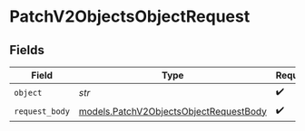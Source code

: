 # PatchV2ObjectsObjectRequest


## Fields

| Field                                                                                  | Type                                                                                   | Required                                                                               | Description                                                                            | Example                                                                                |
| -------------------------------------------------------------------------------------- | -------------------------------------------------------------------------------------- | -------------------------------------------------------------------------------------- | -------------------------------------------------------------------------------------- | -------------------------------------------------------------------------------------- |
| `object`                                                                               | *str*                                                                                  | :heavy_check_mark:                                                                     | N/A                                                                                    | people                                                                                 |
| `request_body`                                                                         | [models.PatchV2ObjectsObjectRequestBody](../models/patchv2objectsobjectrequestbody.md) | :heavy_check_mark:                                                                     | N/A                                                                                    |                                                                                        |